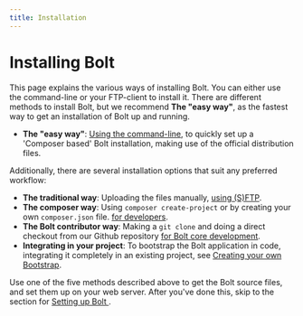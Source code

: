 ```yaml
---
title: Installation
---
```

Installing Bolt
===============

This page explains the various ways of installing Bolt. You can either use the
command-line or your FTP-client to install it. There are different methods to
install Bolt, but we recommend **The "easy way"**, as the fastest way to get an
installation of Bolt up and running.

  - **The "easy way"**: [Using the command-line](install-command-line),
    to quickly set up a 'Composer based' Bolt installation, making use of the
    official distribution files.

Additionally, there are several installation options that suit any preferred workflow:

  - **The traditional way**: Uploading the files manually, [using (S)FTP](install-sftp).
  - **The composer way**: Using `composer create-project` or by creating your
    own `composer.json` file. [for developers](composer/install-composer).
  - **The Bolt contributor way**: Making a `git clone` and doing a direct
    checkout from our Github repository [for Bolt core development](install-git-clone).
  - **Integrating in your project**: To bootstrap the Bolt application in code,
    integrating it completely in an existing project, see [Creating your own Bootstrap](../extensions/custom-bootstrapping).

Use one of the five methods described above to get the Bolt source files, and
set them up on your web server. After you've done this, skip to the section for
[Setting up Bolt ](../configuration/introduction).
